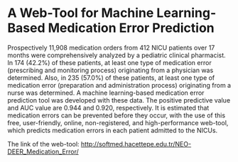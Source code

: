 # A Web-Tool for Machine Learning-Based Medication Error Prediction

Prospectively 11,908 medication orders from 412 NICU patients over 17 months were comprehensively analyzed by a pediatric clinical pharmacist. In 174 (42.2%) of these patients, at least one type of medication error (prescribing and monitoring process) originating from a physician was determined. Also, in 235 (57.0%) of these patients, at least one type of medication error (preparation and administration process) originating from a nurse was determined. A machine learning-based medication error prediction tool was developed with these data. The positive predictive value and AUC value are 0.944 and 0.920, respectively. It is estimated that medication errors can be prevented before they occur, with the use of this free, user-friendly, online, non-registered, and high-performance web-tool, which predicts medication errors in each patient admitted to the NICUs.

The link of the web-tool: http://softmed.hacettepe.edu.tr/NEO-DEER_Medication_Error/

